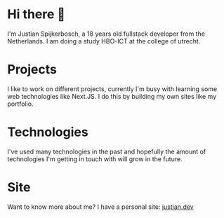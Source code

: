 # Hi there 👋
I'm Justian Spijkerbosch, a 18 years old fullstack developer from the Netherlands. I am doing a study HBO-ICT at the college of utrecht.

# Projects
I like to work on different projects, currently I'm busy with learning some web technologies like Next.JS. I do this by building my own sites like my portfolio.

# Technologies
I've used many technologies in the past and hopefully the amount of technologies I'm getting in touch with will grow in the future. 

# Site
Want to know more about me? I have a personal site: [justian.dev](https://justian.dev)


